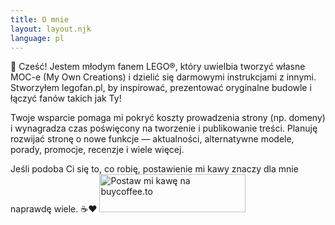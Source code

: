 ```yaml
---
title: O mnie
layout: layout.njk
language: pl
---
```


👋 Cześć! Jestem młodym fanem LEGO®, który uwielbia tworzyć własne MOC-e (My Own Creations) i dzielić się darmowymi instrukcjami z innymi. Stworzyłem legofan.pl, by inspirować, prezentować oryginalne budowle i łączyć fanów takich jak Ty!

Twoje wsparcie pomaga mi pokryć koszty prowadzenia strony (np. domeny) i wynagradza czas poświęcony na tworzenie i publikowanie treści. Planuję rozwijać stronę o nowe funkcje — aktualności, alternatywne modele, porady, promocje, recenzje i wiele więcej.

Jeśli podoba Ci się to, co robię, postawienie mi kawy znaczy dla mnie naprawdę wiele. ☕❤️
<a href="https://buycoffee.to/legofan" target="_blank"><img src="https://buycoffee.to/img/share-button-primary.png" style="width: 234px; height: 61px" alt="Postaw mi kawę na buycoffee.to"></a>